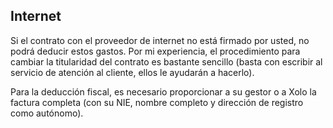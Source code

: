 ## Internet

Si el contrato con el proveedor de internet no está firmado por usted, no podrá deducir estos gastos. Por mi experiencia, el procedimiento para cambiar la titularidad del contrato es bastante sencillo (basta con escribir al servicio de atención al cliente, ellos le ayudarán a hacerlo).

Para la deducción fiscal, es necesario proporcionar a su gestor o a Xolo la factura completa (con su NIE, nombre completo y dirección de registro como autónomo). 

